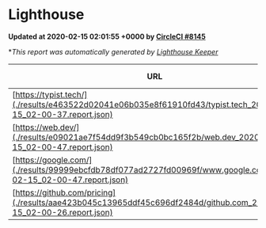 
# Lighthouse

**Updated at 2020-02-15 02:01:55 +0000 by [CircleCI #8145](https://circleci.com/gh/ItinerisLtd/lighthouse-keeper-example/8145)**

**This report was automatically generated by [Lighthouse Keeper](https://github.com/itinerisltd/lighthouse-keeper)*

| URL | Performance | Accessibility | Best Practices | SEO | PWA | Updated At |
| --- | --- | --- | --- | --- | --- | --- |
| [https://typist.tech/](./results/e463522d02041e06b035e8f61910fd43/typist.tech_2020-02-15_02-00-37.report.json) | 0.97 | 0.92 | 0.79 | 1 | 0.59 | 2020-02-15T02:00:37.083Z |
| [https://web.dev/](./results/e09021ae7f54dd9f3b549cb0bc165f2b/web.dev_2020-02-15_02-00-47.report.json) | 0.88 | 0.92 | 1 | 1 | 0.93 | 2020-02-15T02:00:47.770Z |
| [https://google.com/](./results/99999ebcfdb78df077ad2727fd00969f/www.google.com_2020-02-15_02-00-47.report.json) | 0.93 | 0.86 | 0.93 | 0.9 | 0.56 | 2020-02-15T02:00:47.334Z |
| [https://github.com/pricing](./results/aae423b045c13965ddf45c696df2484d/github.com_2020-02-15_02-00-26.report.json) | 0.78 | 0.93 | 0.93 | 0.92 | 0.56 | 2020-02-15T02:00:26.194Z |
